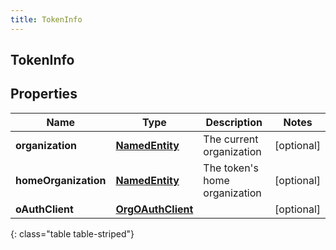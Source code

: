 ```yaml
---
title: TokenInfo
---
```

## TokenInfo


## Properties

| Name | Type | Description | Notes |
| ------------ | ------------- | ------------- | ------------- |
| **organization** | [**NamedEntity**](NamedEntity.html) | The current organization |  [optional] |
| **homeOrganization** | [**NamedEntity**](NamedEntity.html) | The token&#39;s home organization |  [optional] |
| **oAuthClient** | [**OrgOAuthClient**](OrgOAuthClient.html) |  |  [optional] |
{: class="table table-striped"}



